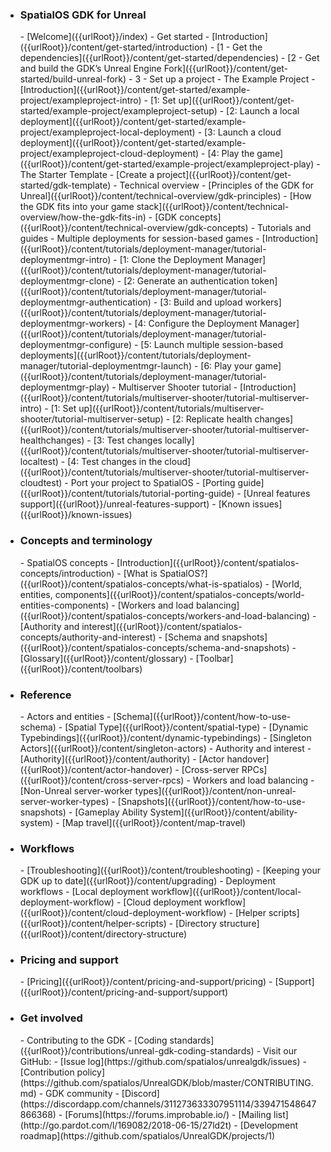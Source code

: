 - <h3>SpatialOS GDK for Unreal</h3>
    - [Welcome]({{urlRoot}}/index)
    - Get started
        - [Introduction]({{urlRoot}}/content/get-started/introduction)
        - [1 - Get the dependencies]({{urlRoot}}/content/get-started/dependencies)
        - [2 - Get and build the GDK’s Unreal Engine Fork]({{urlRoot}}/content/get-started/build-unreal-fork)
        - 3 - Set up a project
            - The Example Project
                - [Introduction]({{urlRoot}}/content/get-started/example-project/exampleproject-intro)
                - [1: Set up]({{urlRoot}}/content/get-started/example-project/exampleproject-setup)
                - [2: Launch a local deployment]({{urlRoot}}/content/get-started/example-project/exampleproject-local-deployment)
                - [3: Launch a cloud deployment]({{urlRoot}}/content/get-started/example-project/exampleproject-cloud-deployment)
                - [4: Play the game]({{urlRoot}}/content/get-started/example-project/exampleproject-play)
            - The Starter Template
                - [Create a project]({{urlRoot}}/content/get-started/gdk-template)
    - Technical overview
        - [Principles of the GDK for Unreal]({{urlRoot}}/content/technical-overview/gdk-principles)
        - [How the GDK fits into your game stack]({{urlRoot}}/content/technical-overview/how-the-gdk-fits-in)
        - [GDK concepts]({{urlRoot}}/content/technical-overview/gdk-concepts)
    - Tutorials and guides
        - Multiple deployments for session-based games
            - [Introduction]({{urlRoot}}/content/tutorials/deployment-manager/tutorial-deploymentmgr-intro)
            - [1: Clone the Deployment Manager]({{urlRoot}}/content/tutorials/deployment-manager/tutorial-deploymentmgr-clone)
            - [2: Generate an authentication token]({{urlRoot}}/content/tutorials/deployment-manager/tutorial-deploymentmgr-authentication)
            - [3: Build and upload workers]({{urlRoot}}/content/tutorials/deployment-manager/tutorial-deploymentmgr-workers)
            - [4: Configure the Deployment Manager]({{urlRoot}}/content/tutorials/deployment-manager/tutorial-deploymentmgr-configure)
            - [5: Launch multiple session-based deployments]({{urlRoot}}/content/tutorials/deployment-manager/tutorial-deploymentmgr-launch)
            - [6: Play your game]({{urlRoot}}/content/tutorials/deployment-manager/tutorial-deploymentmgr-play)
        - Multiserver Shooter tutorial
            - [Introduction]({{urlRoot}}/content/tutorials/multiserver-shooter/tutorial-multiserver-intro)
            - [1: Set up]({{urlRoot}}/content/tutorials/multiserver-shooter/tutorial-multiserver-setup)
            - [2: Replicate health changes]({{urlRoot}}/content/tutorials/multiserver-shooter/tutorial-multiserver-healthchanges)
            - [3: Test changes locally]({{urlRoot}}/content/tutorials/multiserver-shooter/tutorial-multiserver-localtest)
            - [4: Test changes in the cloud]({{urlRoot}}/content/tutorials/multiserver-shooter/tutorial-multiserver-cloudtest)
        - Port your project to SpatialOS
            - [Porting guide]({{urlRoot}}/content/tutorials/tutorial-porting-guide)
    - [Unreal features support]({{urlRoot}}/unreal-features-support)
    - [Known issues]({{urlRoot}}/known-issues)
- <h3>Concepts and terminology</h3>
    - SpatialOS concepts
        - [Introduction]({{urlRoot}}/content/spatialos-concepts/introduction)
        - [What is SpatialOS?]({{urlRoot}}/content/spatialos-concepts/what-is-spatialos)
        - [World, entities, components]({{urlRoot}}/content/spatialos-concepts/world-entities-components)
        - [Workers and load balancing]({{urlRoot}}/content/spatialos-concepts/workers-and-load-balancing)
        - [Authority and interest]({{urlRoot}}/content/spatialos-concepts/authority-and-interest)
        - [Schema and snapshots]({{urlRoot}}/content/spatialos-concepts/schema-and-snapshots)
    - [Glossary]({{urlRoot}}/content/glossary)
    - [Toolbar]({{urlRoot}}/content/toolbars)
- <h3>Reference</h3>
    - Actors and entities
        - [Schema]({{urlRoot}}/content/how-to-use-schema)
        - [Spatial Type]({{urlRoot}}/content/spatial-type)
        - [Dynamic Typebindings]({{urlRoot}}/content/dynamic-typebindings)
        - [Singleton Actors]({{urlRoot}}/content/singleton-actors)
    - Authority and interest
        - [Authority]({{urlRoot}}/content/authority)
        - [Actor handover]({{urlRoot}}/content/actor-handover)
        - [Cross-server RPCs]({{urlRoot}}/content/cross-server-rpcs)
    - Workers and load balancing
        - [Non-Unreal server-worker types]({{urlRoot}}/content/non-unreal-server-worker-types)
    - [Snapshots]({{urlRoot}}/content/how-to-use-snapshots) 
    - [Gameplay Ability System]({{urlRoot}}/content/ability-system)
    - [Map travel]({{urlRoot}}/content/map-travel)
- <h3>Workflows</h3>
    - [Troubleshooting]({{urlRoot}}/content/troubleshooting)
    - [Keeping your GDK up to date]({{urlRoot}}/content/upgrading)
    - Deployment workflows
        - [Local deployment workflow]({{urlRoot}}/content/local-deployment-workflow)
        - [Cloud deployment workflow]({{urlRoot}}/content/cloud-deployment-workflow)
    - [Helper scripts]({{urlRoot}}/content/helper-scripts)
    - [Directory structure]({{urlRoot}}/content/directory-structure)
- <h3>Pricing and support</h3>
    - [Pricing]({{urlRoot}}/content/pricing-and-support/pricing)
    - [Support]({{urlRoot}}/content/pricing-and-support/support)
- <h3>Get involved</h3>
    - Contributing to the GDK
        - [Coding standards]({{urlRoot}}/contributions/unreal-gdk-coding-standards)
        - Visit our GitHub:
            - [Issue log](https://github.com/spatialos/unrealgdk/issues)
            - [Contribution policy](https://github.com/spatialos/UnrealGDK/blob/master/CONTRIBUTING.md)
    - GDK community  
        - [Discord](https://discordapp.com/channels/311273633307951114/339471548647866368)
        - [Forums](https://forums.improbable.io/)
        - [Mailing list](http://go.pardot.com/l/169082/2018-06-15/27ld2t)
    - [Development roadmap](https://github.com/spatialos/UnrealGDK/projects/1)
